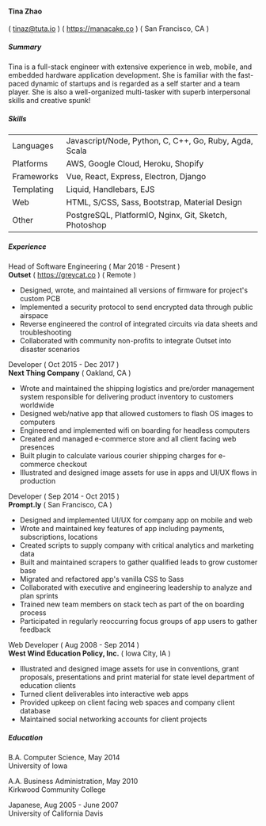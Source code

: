 #### Tina Zhao
( <tinaz@tuta.io> ) ( <https://manacake.co> ) ( San Francisco, CA )

##### Summary
Tina is a full-stack engineer with extensive experience in web, mobile, and embedded hardware application development. She is familiar with the fast-paced dynamic of startups and is regarded as a self starter and a team player. She is also a well-organized multi-tasker with superb interpersonal skills and creative spunk!

##### Skills
<table>
  <tbody>
    <tr>
      <td>Languages</td>
      <td>Javascript/Node, Python, C, C++, Go, Ruby, Agda, Scala</td>
    </tr>
    <tr>
      <td>Platforms</td>
      <td>AWS, Google Cloud, Heroku, Shopify</td>
    </tr>
    <tr>
      <td>Frameworks</td>
      <td>Vue, React, Express, Electron, Django</td>
    </tr>
    <tr>
      <td>Templating</td>
      <td>Liquid, Handlebars, EJS</td>
    </tr>
    <tr>
      <td>Web</td>
      <td>HTML, S/CSS, Sass, Bootstrap, Material Design</td>
    </tr>
    <tr>
      <td>Other</td>
      <td>PostgreSQL, PlatformIO, Nginx, Git, Sketch, Photoshop</td>
    </tr>
  </tbody>
</table>

##### Experience
Head of Software Engineering ( Mar 2018 - Present )<br>
**Outset** ( <https://greycat.co> ) ( Remote )
- Designed, wrote, and maintained all versions of firmware for project's custom PCB
- Implemented a security protocol to send encrypted data through public airspace
- Reverse engineered the control of integrated circuits via data sheets and troubleshooting
- Collaborated with community non-profits to integrate Outset into disaster scenarios

Developer ( Oct 2015 - Dec 2017 )<br>
**Next Thing Company** ( Oakland, CA )
- Wrote and maintained the shipping logistics and pre/order management system responsible for delivering product inventory to customers worldwide
- Designed web/native app that allowed customers to flash OS images to computers
- Engineered and implemented wifi on boarding for headless computers
- Created and managed e-commerce store and all client facing web presences
- Built plugin to calculate various courier shipping charges for e-commerce checkout
- Illustrated and designed image assets for use in apps and UI/UX flows in production

Developer ( Sep 2014 - Oct 2015 )<br>
**Prompt.ly** ( San Francisco, CA )
- Designed and implemented UI/UX for company app on mobile and web
- Wrote and maintained key features of app including payments, subscriptions, locations
- Created scripts to supply company with critical analytics and marketing data
- Built and maintained scrapers to gather qualified leads to grow customer base
- Migrated and refactored app's vanilla CSS to Sass
- Collaborated with executive and engineering leadership to analyze and plan sprints
- Trained new team members on stack tech as part of the on boarding process
- Participated in regularly reoccurring focus groups of app users to gather feedback

Web Developer ( Aug 2008 - Sep 2014 )<br>
**West Wind Education Policy, Inc.** ( Iowa City, IA )
- Illustrated and designed image assets for use in conventions, grant proposals, presentations and print material for state level department of education clients
- Turned client deliverables into interactive web apps
- Provided upkeep on client facing web spaces and company client database
- Maintained social networking accounts for client projects


##### Education
B.A. Computer Science, May 2014<br>
University of Iowa

A.A. Business Administration, May 2010<br>
Kirkwood Community College

Japanese, Aug 2005 - June 2007<br>
University of California Davis
